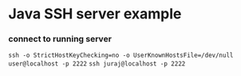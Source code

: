 # Java SSH server example

### connect to running server
```ssh -o StrictHostKeyChecking=no -o UserKnownHostsFile=/dev/null user@localhost -p 2222```
```ssh juraj@localhost -p 2222```